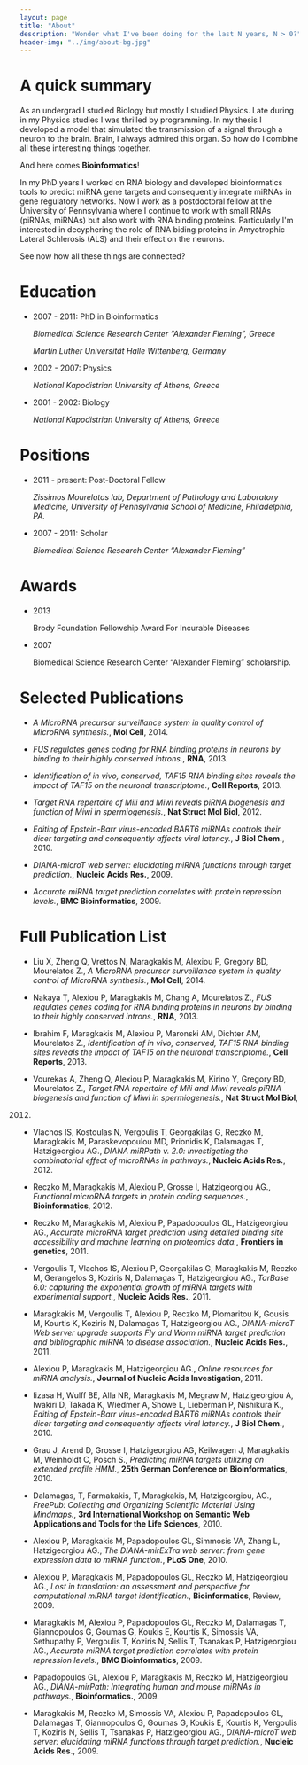 ```yaml
---
layout: page
title: "About"
description: "Wonder what I've been doing for the last N years, N > 0?"
header-img: "../img/about-bg.jpg"
---
```


# A quick summary
As an undergrad I studied Biology but mostly I studied Physics. Late during in
my Physics studies I was thrilled by programming. In my thesis I developed a
model that simulated the transmission of a signal through a neuron to the
brain. Brain, I always admired this organ. So how do I combine all these
interesting things together.

And here comes **Bioinformatics**!

In my PhD years I worked on RNA biology and developed bioinformatics tools to
predict miRNA gene targets and consequently integrate miRNAs in gene
regulatory networks. Now I work as a postdoctoral fellow at the University of
Pennsylvania where I continue to work with small RNAs (piRNAs, miRNAs) but
also work with RNA binding proteins. Particularly I'm interested in
decyphering the role of RNA biding proteins in Amyotrophic Lateral Schlerosis
(ALS) and their effect on the neurons.

See now how all these things are connected?


# Education

* 2007 - 2011: PhD in Bioinformatics

	*Biomedical Science Research Center “Alexander Fleming”, Greece*

	*Martin Luther Universität Halle Wittenberg, Germany*

* 2002 - 2007: Physics

	*National Kapodistrian University of Athens, Greece*

* 2001 - 2002: Biology
	
	*National Kapodistrian University of Athens, Greece*

# Positions

* 2011 - present: Post-Doctoral Fellow 

	*Zissimos Mourelatos lab, Department of Pathology and
	Laboratory Medicine, University of Pennsylvania School of Medicine,
	Philadelphia, PA.*

* 2007 - 2011: Scholar

	*Biomedical Science Research Center “Alexander Fleming”*

# Awards

* 2013

	Brody Foundation Fellowship Award For Incurable Diseases

* 2007

	Biomedical Science Research Center “Alexander Fleming” scholarship.

# Selected Publications

*  *A MicroRNA precursor surveillance system in quality control of MicroRNA
synthesis.*, **Mol Cell**, 2014.

*  *FUS regulates genes coding for RNA binding proteins in neurons by binding
to their highly conserved introns.*, **RNA**, 2013.

*  *Identification of in vivo, conserved, TAF15 RNA binding sites reveals the
impact of TAF15 on the neuronal transcriptome.*, **Cell Reports**, 2013.

*  *Target RNA repertoire of Mili and Miwi reveals piRNA biogenesis and
function of Miwi in spermiogenesis.*, **Nat Struct Mol Biol**, 2012.

*  *Editing of Epstein-Barr virus-encoded BART6 miRNAs controls their dicer
targeting and consequently affects viral latency.*, **J Biol Chem.**, 2010.

*  *DIANA-microT web server: elucidating miRNA functions through target
prediction.*, **Nucleic Acids Res.**, 2009.

*  *Accurate miRNA target prediction correlates with protein repression
levels.*, **BMC Bioinformatics**, 2009.

# Full Publication List

*  Liu X, Zheng Q, Vrettos N, Maragkakis M, Alexiou P, Gregory BD, Mourelatos
Z., *A MicroRNA precursor surveillance system in quality control of MicroRNA
synthesis.*, **Mol Cell**, 2014.

*  Nakaya T, Alexiou P, Maragkakis M, Chang A, Mourelatos Z., *FUS regulates
genes coding for RNA binding proteins in neurons by binding to their highly
conserved introns.*, **RNA**, 2013.

*  Ibrahim F, Maragkakis M, Alexiou P, Maronski AM, Dichter AM, Mourelatos Z.,
*Identification of in vivo, conserved, TAF15 RNA binding sites reveals the
impact of TAF15 on the neuronal transcriptome.*, **Cell Reports**, 2013.

*  Vourekas A, Zheng Q, Alexiou P, Maragkakis M, Kirino Y, Gregory BD,
Mourelatos Z., *Target RNA repertoire of Mili and Miwi reveals piRNA
biogenesis and function of Miwi in spermiogenesis.*, **Nat Struct Mol Biol**,
2012.

*  Vlachos IS, Kostoulas N, Vergoulis T, Georgakilas G, Reczko M, Maragkakis
M, Paraskevopoulou MD, Prionidis K, Dalamagas T, Hatzigeorgiou AG., *DIANA
miRPath v. 2.0: investigating the combinatorial effect of microRNAs in
pathways.*, **Nucleic Acids Res.**, 2012. 

*  Reczko M, Maragkakis M, Alexiou P, Grosse I, Hatzigeorgiou AG., *Functional
microRNA targets in protein coding sequences.*, **Bioinformatics**, 2012. 

*  Reczko M, Maragkakis M, Alexiou P, Papadopoulos GL, Hatzigeorgiou AG., 
*Accurate microRNA target prediction using detailed binding site accessibility
and machine learning on proteomics data.*, **Frontiers in genetics**, 2011.

*  Vergoulis T, Vlachos IS, Alexiou P, Georgakilas G, Maragkakis M, Reczko M,
Gerangelos S, Koziris N, Dalamagas T, Hatzigeorgiou AG., *TarBase 6.0:
capturing the exponential growth of miRNA targets with experimental support.*,
**Nucleic Acids Res.**, 2011.

*  Maragkakis M, Vergoulis T, Alexiou P, Reczko M, Plomaritou K, Gousis M,
Kourtis K, Koziris N, Dalamagas T, Hatzigeorgiou AG., *DIANA-microT Web server
upgrade supports Fly and Worm miRNA target prediction and bibliographic miRNA
to disease association.*, **Nucleic Acids Res.**, 2011.

*  Alexiou P, Maragkakis M, Hatzigeorgiou AG., *Online resources for miRNA
analysis.*, **Journal of Nucleic Acids Investigation**, 2011.

*  Iizasa H, Wulff BE, Alla NR, Maragkakis M, Megraw M, Hatzigeorgiou A,
Iwakiri D, Takada K, Wiedmer A, Showe L, Lieberman P, Nishikura K., *Editing
of Epstein-Barr virus-encoded BART6 miRNAs controls their dicer targeting and
consequently affects viral latency.*, **J Biol Chem.**, 2010.

*  Grau J, Arend D, Grosse I, Hatzigeorgiou AG, Keilwagen J, Maragkakis M,
Weinholdt C, Posch S., *Predicting miRNA targets utilizing an extended profile
HMM.*, **25th German Conference on Bioinformatics**, 2010.

*  Dalamagas, T, Farmakakis, T, Maragkakis, M, Hatzigeorgiou, AG., *FreePub:
Collecting and Organizing Scientific Material Using Mindmaps.*, **3rd
International Workshop on Semantic Web Applications and Tools for the Life
Sciences**, 2010.

*  Alexiou P, Maragkakis M, Papadopoulos GL, Simmosis VA, Zhang L,
Hatzigeorgiou AG., *The DIANA-mirExTra web server: from gene expression data
to miRNA function.*, **PLoS One**, 2010. 

*  Alexiou P, Maragkakis M, Papadopoulos GL, Reczko M, Hatzigeorgiou AG.,
*Lost in translation: an assessment and perspective for computational miRNA
target identification.*, **Bioinformatics**, Review, 2009. 

*  Maragkakis M, Alexiou P, Papadopoulos GL, Reczko M, Dalamagas T,
Giannopoulos G, Goumas G, Koukis E, Kourtis K, Simossis VA, Sethupathy P,
Vergoulis T, Koziris N, Sellis T, Tsanakas P, Hatzigeorgiou AG., *Accurate
miRNA target prediction correlates with protein repression levels.*, **BMC
Bioinformatics**, 2009.

*  Papadopoulos GL, Alexiou P, Maragkakis M, Reczko M, Hatzigeorgiou AG.,
*DIANA-mirPath: Integrating human and mouse miRNAs in pathways.*,
**Bioinformatics.**, 2009.

*  Maragkakis M, Reczko M, Simossis VA, Alexiou P, Papadopoulos GL, Dalamagas
T, Giannopoulos G, Goumas G, Koukis E, Kourtis K, Vergoulis T, Koziris N,
Sellis T, Tsanakas P, Hatzigeorgiou AG., *DIANA-microT web server: elucidating
miRNA functions through target prediction.*, **Nucleic Acids Res.**, 2009.

